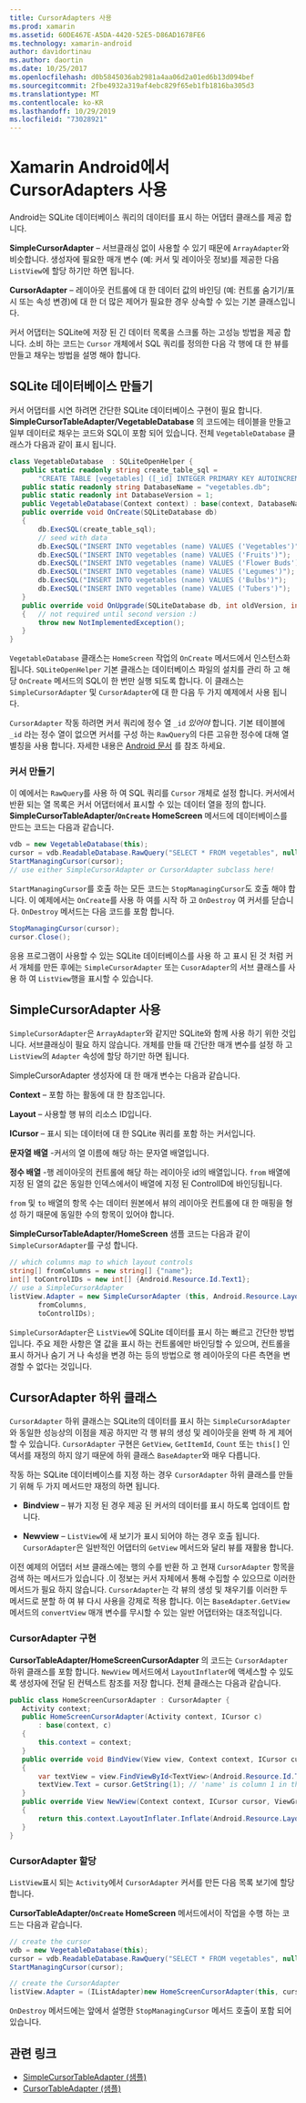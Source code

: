 ```yaml
---
title: CursorAdapters 사용
ms.prod: xamarin
ms.assetid: 60DE467E-A5DA-4420-52E5-D86AD1678FE6
ms.technology: xamarin-android
author: davidortinau
ms.author: daortin
ms.date: 10/25/2017
ms.openlocfilehash: d0b5845036ab2981a4aa06d2a01ed6b13d094bef
ms.sourcegitcommit: 2fbe4932a319af4ebc829f65eb1fb1816ba305d3
ms.translationtype: MT
ms.contentlocale: ko-KR
ms.lasthandoff: 10/29/2019
ms.locfileid: "73028921"
---
```

# <a name="using-cursoradapters-with-xamarinandroid"></a>Xamarin Android에서 CursorAdapters 사용

Android는 SQLite 데이터베이스 쿼리의 데이터를 표시 하는 어댑터 클래스를 제공 합니다.

 **SimpleCursorAdapter** – 서브클래싱 없이 사용할 수 있기 때문에 `ArrayAdapter`와 비슷합니다. 생성자에 필요한 매개 변수 (예: 커서 및 레이아웃 정보)를 제공한 다음 `ListView`에 할당 하기만 하면 됩니다.

 **CursorAdapter** – 레이아웃 컨트롤에 대 한 데이터 값의 바인딩 (예: 컨트롤 숨기기/표시 또는 속성 변경)에 대 한 더 많은 제어가 필요한 경우 상속할 수 있는 기본 클래스입니다.

커서 어댑터는 SQLite에 저장 된 긴 데이터 목록을 스크롤 하는 고성능 방법을 제공 합니다. 소비 하는 코드는 `Cursor` 개체에서 SQL 쿼리를 정의한 다음 각 행에 대 한 뷰를 만들고 채우는 방법을 설명 해야 합니다.

## <a name="creating-an-sqlite-database"></a>SQLite 데이터베이스 만들기

커서 어댑터를 시연 하려면 간단한 SQLite 데이터베이스 구현이 필요 합니다. **SimpleCursorTableAdapter/VegetableDatabase** 의 코드에는 테이블을 만들고 일부 데이터로 채우는 코드와 SQL이 포함 되어 있습니다.
전체 `VegetableDatabase` 클래스가 다음과 같이 표시 됩니다.

```csharp
class VegetableDatabase  : SQLiteOpenHelper {
   public static readonly string create_table_sql =
       "CREATE TABLE [vegetables] ([_id] INTEGER PRIMARY KEY AUTOINCREMENT NOT NULL UNIQUE, [name] TEXT NOT NULL UNIQUE)";
   public static readonly string DatabaseName = "vegetables.db";
   public static readonly int DatabaseVersion = 1;
   public VegetableDatabase(Context context) : base(context, DatabaseName, null, DatabaseVersion) { }
   public override void OnCreate(SQLiteDatabase db)
   {
       db.ExecSQL(create_table_sql);
       // seed with data
       db.ExecSQL("INSERT INTO vegetables (name) VALUES ('Vegetables')");
       db.ExecSQL("INSERT INTO vegetables (name) VALUES ('Fruits')");
       db.ExecSQL("INSERT INTO vegetables (name) VALUES ('Flower Buds')");
       db.ExecSQL("INSERT INTO vegetables (name) VALUES ('Legumes')");
       db.ExecSQL("INSERT INTO vegetables (name) VALUES ('Bulbs')");
       db.ExecSQL("INSERT INTO vegetables (name) VALUES ('Tubers')");
   }
   public override void OnUpgrade(SQLiteDatabase db, int oldVersion, int newVersion)
   {   // not required until second version :)
       throw new NotImplementedException();
   }
}
```

`VegetableDatabase` 클래스는 `HomeScreen` 작업의 `OnCreate` 메서드에서 인스턴스화됩니다. `SQLiteOpenHelper` 기본 클래스는 데이터베이스 파일의 설치를 관리 하 고 해당 `OnCreate` 메서드의 SQL이 한 번만 실행 되도록 합니다. 이 클래스는 `SimpleCursorAdapter` 및 `CursorAdapter`에 대 한 다음 두 가지 예제에서 사용 됩니다.

`CursorAdapter` 작동 하려면 커서 쿼리에 정수 열 `_id` *있어야* 합니다. 기본 테이블에 `_id` 라는 정수 열이 없으면 커서를 구성 하는 `RawQuery`의 다른 고유한 정수에 대해 열 별칭을 사용 합니다. 자세한 내용은 [Android 문서](xref:Android.Widget.CursorAdapter) 를 참조 하세요.

### <a name="creating-the-cursor"></a>커서 만들기

이 예에서는 `RawQuery`를 사용 하 여 SQL 쿼리를 `Cursor` 개체로 설정 합니다. 커서에서 반환 되는 열 목록은 커서 어댑터에서 표시할 수 있는 데이터 열을 정의 합니다. **SimpleCursorTableAdapter/`OnCreate` HomeScreen** 메서드에 데이터베이스를 만드는 코드는 다음과 같습니다.

```csharp
vdb = new VegetableDatabase(this);
cursor = vdb.ReadableDatabase.RawQuery("SELECT * FROM vegetables", null); // cursor query
StartManagingCursor(cursor);
// use either SimpleCursorAdapter or CursorAdapter subclass here!
```

`StartManagingCursor`를 호출 하는 모든 코드는 `StopManagingCursor`도 호출 해야 합니다. 이 예제에서는 `OnCreate`를 사용 하 여를 시작 하 고 `OnDestroy` 여 커서를 닫습니다. `OnDestroy` 메서드는 다음 코드를 포함 합니다.

```csharp
StopManagingCursor(cursor);
cursor.Close();
```

응용 프로그램이 사용할 수 있는 SQLite 데이터베이스를 사용 하 고 표시 된 것 처럼 커서 개체를 만든 후에는 `SimpleCursorAdapter` 또는 `CusorAdapter`의 서브 클래스를 사용 하 여 `ListView`행을 표시할 수 있습니다.

## <a name="using-simplecursoradapter"></a>SimpleCursorAdapter 사용

`SimpleCursorAdapter`은 `ArrayAdapter`와 같지만 SQLite와 함께 사용 하기 위한 것입니다. 서브클래싱이 필요 하지 않습니다. 개체를 만들 때 간단한 매개 변수를 설정 하 고 `ListView`의 `Adapter` 속성에 할당 하기만 하면 됩니다.

SimpleCursorAdapter 생성자에 대 한 매개 변수는 다음과 같습니다.

 **Context** – 포함 하는 활동에 대 한 참조입니다.

 **Layout** – 사용할 행 뷰의 리소스 ID입니다.

 **ICursor** – 표시 되는 데이터에 대 한 SQLite 쿼리를 포함 하는 커서입니다.

 **문자열 배열** -커서의 열 이름에 해당 하는 문자열 배열입니다.

 **정수 배열** -행 레이아웃의 컨트롤에 해당 하는 레이아웃 id의 배열입니다. `from` 배열에 지정 된 열의 값은 동일한 인덱스에서이 배열에 지정 된 ControlID에 바인딩됩니다.

`from` 및 `to` 배열의 항목 수는 데이터 원본에서 뷰의 레이아웃 컨트롤에 대 한 매핑을 형성 하기 때문에 동일한 수의 항목이 있어야 합니다.

**SimpleCursorTableAdapter/HomeScreen** 샘플 코드는 다음과 같이 `SimpleCursorAdapter`를 구성 합니다.

```csharp
// which columns map to which layout controls
string[] fromColumns = new string[] {"name"};
int[] toControlIDs = new int[] {Android.Resource.Id.Text1};
// use a SimpleCursorAdapter
listView.Adapter = new SimpleCursorAdapter (this, Android.Resource.Layout.SimpleListItem1, cursor,
       fromColumns,
       toControlIDs);
```

`SimpleCursorAdapter`은 `ListView`에 SQLite 데이터를 표시 하는 빠르고 간단한 방법입니다. 주요 제한 사항은 열 값을 표시 하는 컨트롤에만 바인딩할 수 있으며, 컨트롤을 표시 하거나 숨기 거 나 속성을 변경 하는 등의 방법으로 행 레이아웃의 다른 측면을 변경할 수 없다는 것입니다.

## <a name="subclassing-cursoradapter"></a>CursorAdapter 하위 클래스

`CursorAdapter` 하위 클래스는 SQLite의 데이터를 표시 하는 `SimpleCursorAdapter`와 동일한 성능상의 이점을 제공 하지만 각 행 뷰의 생성 및 레이아웃을 완벽 하 게 제어할 수 있습니다. `CursorAdapter` 구현은 `GetView`, `GetItemId`, `Count` 또는 `this[]` 인덱서를 재정의 하지 않기 때문에 하위 클래스 `BaseAdapter`와 매우 다릅니다.

작동 하는 SQLite 데이터베이스를 지정 하는 경우 `CursorAdapter` 하위 클래스를 만들기 위해 두 가지 메서드만 재정의 하면 됩니다.

- **Bindview** – 뷰가 지정 된 경우 제공 된 커서의 데이터를 표시 하도록 업데이트 합니다.

- **Newview** – `ListView`에 새 보기가 표시 되어야 하는 경우 호출 됩니다. `CursorAdapter`은 일반적인 어댑터의 `GetView` 메서드와 달리 뷰를 재활용 합니다.

이전 예제의 어댑터 서브 클래스에는 행의 수를 반환 하 고 현재 `CursorAdapter` 항목을 검색 하는 메서드가 있습니다 .이 정보는 커서 자체에서 통해 수집할 수 있으므로 이러한 메서드가 필요 하지 않습니다. `CursorAdapter`는 각 뷰의 생성 및 채우기를 이러한 두 메서드로 분할 하 여 뷰 다시 사용을 강제로 적용 합니다. 이는 `BaseAdapter.GetView` 메서드의 `convertView` 매개 변수를 무시할 수 있는 일반 어댑터와는 대조적입니다.

### <a name="implementing-the-cursoradapter"></a>CursorAdapter 구현

**CursorTableAdapter/HomeScreenCursorAdapter** 의 코드는 `CursorAdapter` 하위 클래스를 포함 합니다. `NewView` 메서드에서 `LayoutInflater`에 액세스할 수 있도록 생성자에 전달 된 컨텍스트 참조를 저장 합니다. 전체 클래스는 다음과 같습니다.

```csharp
public class HomeScreenCursorAdapter : CursorAdapter {
   Activity context;
   public HomeScreenCursorAdapter(Activity context, ICursor c)
       : base(context, c)
   {
       this.context = context;
   }
   public override void BindView(View view, Context context, ICursor cursor)
   {
       var textView = view.FindViewById<TextView>(Android.Resource.Id.Text1);
       textView.Text = cursor.GetString(1); // 'name' is column 1 in the cursor query
   }
   public override View NewView(Context context, ICursor cursor, ViewGroup parent)
   {
       return this.context.LayoutInflater.Inflate(Android.Resource.Layout.SimpleListItem1, parent, false);
   }
}
```

### <a name="assigning-the-cursoradapter"></a>CursorAdapter 할당

`ListView`표시 되는 `Activity`에서 `CursorAdapter` 커서를 만든 다음 목록 보기에 할당 합니다.

**CursorTableAdapter/`OnCreate` HomeScreen** 메서드에서이 작업을 수행 하는 코드는 다음과 같습니다.

```csharp
// create the cursor
vdb = new VegetableDatabase(this);
cursor = vdb.ReadableDatabase.RawQuery("SELECT * FROM vegetables", null);
StartManagingCursor(cursor);

// create the CursorAdapter
listView.Adapter = (IListAdapter)new HomeScreenCursorAdapter(this, cursor, false);
```

`OnDestroy` 메서드에는 앞에서 설명한 `StopManagingCursor` 메서드 호출이 포함 되어 있습니다.

## <a name="related-links"></a>관련 링크

- [SimpleCursorTableAdapter (샘플)](https://docs.microsoft.com/samples/xamarin/monodroid-samples/simplecursortableadapter)
- [CursorTableAdapter (샘플)](https://docs.microsoft.com/samples/xamarin/monodroid-samples/cursortableadapter)
